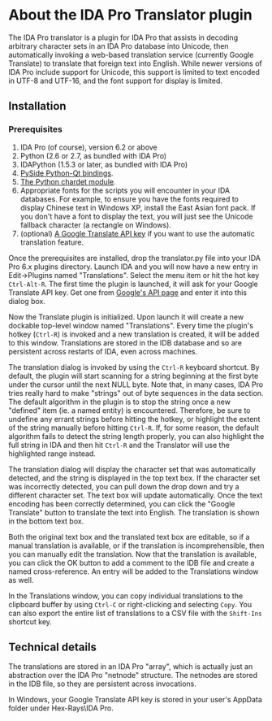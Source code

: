# About the IDA Pro Translator plugin

The IDA Pro translator is a plugin for IDA Pro that assists in decoding arbitrary character sets in an IDA Pro database into Unicode, then automatically invoking a web-based translation service (currently Google Translate) to translate that foreign text into English. While newer versions of IDA Pro include support for Unicode, this support is limited to text encoded in UTF-8 and UTF-16, and the font support for display is limited.

## Installation

### Prerequisites

1. IDA Pro (of course), version 6.2 or above
2. Python (2.6 or 2.7, as bundled with IDA Pro)
3. IDAPython (1.5.3 or later, as bundled with IDA Pro)
4. [PySide Python-Qt bindings](https://www.hex-rays.com/products/ida/support/download.shtml).
5. [The Python chardet module](http://pypi.python.org/pypi/chardet).
6. Appropriate fonts for the scripts you will encounter in your IDA databases. For example, to ensure you have the fonts required to display Chinese text in Windows XP, install the East Asian font pack. If you don't have a font to display the text, you will just see the Unicode fallback character (a rectangle on Windows).
7. (optional) [A Google Translate API key](https://code.google.com/apis/console/b/0/) if you want to use the automatic translation feature.

Once the prerequisites are installed, drop the translator.py file into your IDA Pro 6.x plugins directory. Launch IDA and you will now have a new entry in Edit->Plugins named "Translations". Select the menu item or hit the hot key `Ctrl-Alt-R`. The first time the plugin is launched, it will ask for your Google Translate API key. Get one from [Google's API page](https://code.google.com/apis/console/b/0/) and enter it into this dialog box.

Now the Translate plugin is initialized. Upon launch it will create a new dockable top-level window named "Translations". Every time the plugin's hotkey (`Ctrl-R`) is invoked and a new translation is created, it will be added to this window. Translations are stored in the IDB database and so are persistent across restarts of IDA, even across machines.

The translation dialog is invoked by using the `Ctrl-R` keyboard shortcut. By default, the plugin will start scanning for a string beginning at the first byte under the cursor until the next NULL byte. Note that, in many cases, IDA Pro tries really hard to make "strings" out of byte sequences in the data section. The default algorithm in the plugin is to stop the string once a new "defined" item (ie. a named entity) is encountered. Therefore, be sure to undefine any errant strings before hitting the hotkey, or highlight the extent of the string manually before hitting `Ctrl-R`. If, for some reason, the default algorithm fails to detect the string length properly, you can also highlight the full string in IDA and then hit `Ctrl-R` and the Translator will use the highlighted range instead.

The translation dialog will display the character set that was automatically detected, and the string is displayed in the top text box. If the character set was incorrectly detected, you can pull down the drop down and try a different character set. The text box will update automatically. Once the text encoding has been correctly determined, you can click the "Google Translate" button to translate the text into English. The translation is shown in the bottom text box.

Both the original text box and the translated text box are editable, so if a manual translation is available, or if the translation is incomprehensible, then you can manually edit the translation. Now that the translation is available, you can click the OK button to add a comment to the IDB file and create a named cross-reference. An entry will be added to the Translations window as well.

In the Translations window, you can copy individual translations to the clipboard buffer by using `Ctrl-C` or right-clicking and selecting `Copy`. You can also export the entire list of translations to a CSV file with the `Shift-Ins` shortcut key.

## Technical details

The translations are stored in an IDA Pro "array", which is actually just an abstraction over the IDA Pro "netnode" structure. The netnodes are stored in the IDB file, so they are persistent across invocations.

In Windows, your Google Translate API key is stored in your user's AppData folder under Hex-Rays\IDA Pro.
